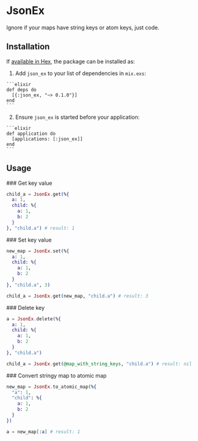 # JsonEx

Ignore if your maps have string keys or atom keys, just code.

## Installation

If [available in Hex](https://hex.pm/docs/publish), the package can be installed as:

  1. Add `json_ex` to your list of dependencies in `mix.exs`:

    ```elixir
    def deps do
      [{:json_ex, "~> 0.1.0"}]
    end
    ```

  2. Ensure `json_ex` is started before your application:

    ```elixir
    def application do
      [applications: [:json_ex]]
    end
    ```

## Usage

### Get key value

```elixir
child_a = JsonEx.get(%{
  a: 1,
  child: %{
    a: 1,
    b: 2
  }
}, "child.a") # result: 1
```
    
### Set key value
  
```elixir
new_map = JsonEx.set(%{
  a: 1,
  child: %{
    a: 1,
    b: 2
  }
}, "child.a", 3)

child_a = JsonEx.get(new_map, "child.a") # result: 3
```
  
### Delete key
  
```elixir
a = JsonEx.delete(%{
  a: 1,
  child: %{
    a: 1,
    b: 2
  }
}, "child.a")

child_a = JsonEx.get(@map_with_string_keys, "child.a") # result: nil
```
  
### Convert stringy map to atomic map
  
```elixir
new_map = JsonEx.to_atomic_map(%{
  "a": 1,
  "child": %{
    a: 1,
    b: 2
  }
})

a = new_map[:a] # result: 1
```
